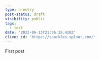 ```yaml
---
type: h-entry
post-status: draft
visibility: public
tags:
  - test
date: '2023-06-13T21:36:38.420Z'
client_id: 'https://sparkles.sploot.com/'
---
```

First post
